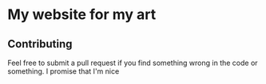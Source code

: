 # My website for my art

## Contributing
Feel free to submit a pull request if you find something wrong in the code or something. I promise that I'm nice
